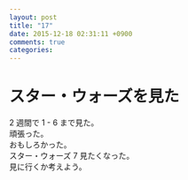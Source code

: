 ```yaml
---
layout: post
title: "17"
date: 2015-12-18 02:31:11 +0900
comments: true
categories: 
---
```


スター・ウォーズを見た
===
2 週間で 1 - 6 まで見た。  
頑張った。  
おもしろかった。  
スター・ウォーズ 7 見たくなった。  
見に行くか考えよう。
